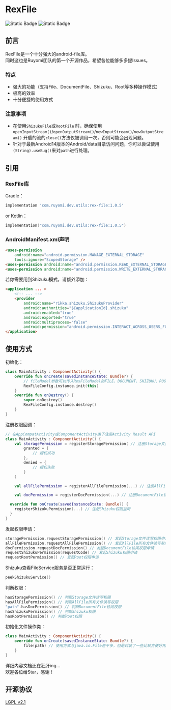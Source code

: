 # RexFile

![Static Badge](https://img.shields.io/badge/RexFile-v1.0.5-74A8FF?label=RexFile)
![Static Badge](https://img.shields.io/badge/LGPL-v3.0-green?label=LGPL-v3.0)

## 前言
RexFile是一个十分强大的android-file库。  
同时这也是Ruyomi团队的第一个开源作品，希望各位能够多多提Issues。

### 特点

- 强大的功能（支持File、DocumentFile、Shizuku、Root等多种操作模式）
 - 极高的效率
 - 十分便捷的使用方式

### 注意事项

- 在使用`ShizukuFile`或`RootFile`
  时，确保使用`openInputStream()`/`openOutputStream()`/`newInputStream()`/`newOutputStream()`
  开启的流的`close()`方法仅被调用一次，否则可能会出现问题。
- 针对于最新Android14版本的Android/data目录访问问题，你可以尝试使用`(String).useBug()`来对`path`进行处理。
   
## 引用

### RexFile库

Gradle：

```groovy
implementation 'com.ruyomi.dev.utils:rex-file:1.0.5'
```
or
Kotlin：

```kotlin
implementation("com.ruyomi.dev.utils:rex-file:1.0.5")
```

### AndroidManifest.xml声明

```html
<uses-permission
    android:name="android.permission.MANAGE_EXTERNAL_STORAGE"
    tools:ignore="ScopedStorage" />
<uses-permission android:name="android.permission.READ_EXTERNAL_STORAGE" />
<uses-permission android:name="android.permission.WRITE_EXTERNAL_STORAGE" />
```

若你需要用到Shizuku模式，请额外添加：
```html
<application ... >
    <!-- ... -->
    <provider
        android:name="rikka.shizuku.ShizukuProvider"
        android:authorities="${applicationId}.shizuku"
        android:enabled="true"
        android:exported="true"
        android:multiprocess="false"
        android:permission="android.permission.INTERACT_ACROSS_USERS_FULL" />
</application>
```

## 使用方式

初始化：

```kotlin
class MainActivity : ComponentActivity() {
    override fun onCreate(savedInstanceState: Bundle?) {
        // fileModel参数可以传入RexFileModel的FILE、DOCUMENT、SHIZUKU、ROOT四种操作模式 默认是 FILE
        RexFileConfig.instance.init(this)
    }
    override fun onDestroy() {
        super.onDestroy()
        RexFileConfig.instance.destroy()
    }
}
```

注册权限回调：

```kotlin
// 在AppCompatActivity或ComponentActivity类下注册Activity Result API
class MainActivity : ComponentActivity() {
    val storagePermission = registerStoragePermission( // 注册Storage文件读写权限
        granted = {
            // 授权成功
        },
        denied = {
            // 授权失败
        }
    )

    val allFilePermission = registerAllFilePermission(...) // 注册AllFile所有文件读写权限

    val docPermission = registerDocPermission(...) // 注册DocumentFile访问权限

  override fun onCreate(savedInstanceState: Bundle?) {
    registerShizukuPermission(...) // 注册Shizuku权限监听
  }
}
```

发起权限申请：

```kotlin
storagePermission.requestStoragePermission() // 发起Storage文件读写权限申请
allFilePermission.requestAllFilePermission() // 发起AllFile所有文件读写权限申请
docPermission.requestDocPermission() // 发起DocumentFile访问权限申请
requestShizukuPermission(requestCode) // 发起Shizuku权限申请
requestRootPermission() // 发起Root权限申请
```

Shizuku查看FileService服务是否正常运行：

```kotlin
peekShizukuService()
```

判断权限：

```kotlin
hasStoragePermission() // 判断Storage文件读写权限
hasAllFilePermission() // 判断AllFile所有文件读写权限
"path".hasDocPermission() // 判断DocumentFile访问权限
hasShizukuPermission() // 判断Shizuku权限
hasRootPermission() // 判断Root权限
```

初始化文件操作类：
```Kotlin
class MainActivity : ComponentActivity() {
    override fun onCreate(savedInstanceState: Bundle?) {
        file(path) // 使用方式与java.io.File差不多，但是封装了一些比较方便好用的方法
    }
}
```

详细内容文档还在狂肝ing...  
欢迎各位给Star，感谢！

## 开源协议
[LGPL v2.1](https://www.gnu.org/licenses/old-licenses/lgpl-2.1.txt)
